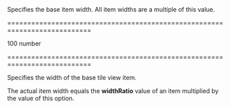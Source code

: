 <!--**
/*-------------------------------------------
    Auto-generated file. Do not modify.
-------------------------------------------

**-->
<!--d-->Specifies the base item width. All item widths are a multiple of this value.<!--/d-->
===========================================================================
<!--default-->100<!--/default-->
<!--type-->number<!--/type-->
===========================================================================

<!--shortDescription-->
Specifies the width of the base tile view item.
<!--/shortDescription-->

<!--fullDescription-->
The actual item width equals the **widthRatio** value of an item multiplied by the value of this option.


<!--/fullDescription-->